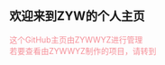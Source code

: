 ## 欢迎来到ZYW的个人主页

<span style="display:block;text-align:left;color:#f58f98;">这个GitHub主页由ZYWWYZ进行管理</br>
若要查看由ZYWWYZ制作的项目，请转到</span>
